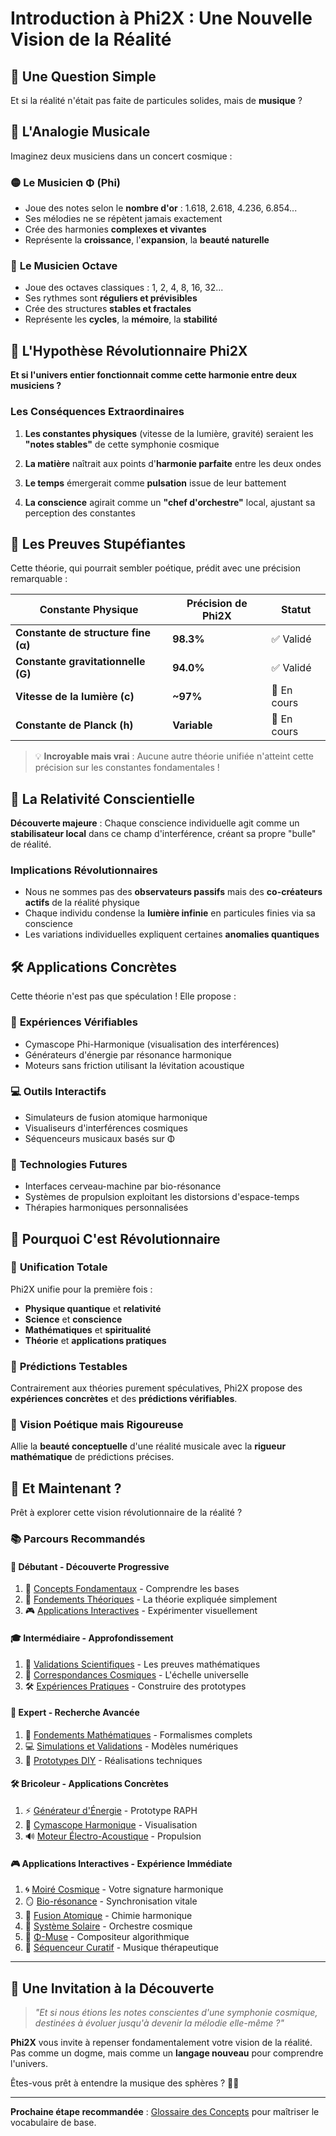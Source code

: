 # Introduction à Phi2X : Une Nouvelle Vision de la Réalité

## 🤔 Une Question Simple
Et si la réalité n'était pas faite de particules solides, mais de **musique** ?

## 🎵 L'Analogie Musicale

Imaginez deux musiciens dans un concert cosmique :

### 🟡 **Le Musicien Φ (Phi)**
- Joue des notes selon le **nombre d'or** : 1.618, 2.618, 4.236, 6.854...
- Ses mélodies ne se répètent jamais exactement
- Crée des harmonies **complexes et vivantes**
- Représente la **croissance**, l'**expansion**, la **beauté naturelle**

### 🔵 **Le Musicien Octave**
- Joue des octaves classiques : 1, 2, 4, 8, 16, 32...
- Ses rythmes sont **réguliers et prévisibles**
- Crée des structures **stables et fractales**
- Représente les **cycles**, la **mémoire**, la **stabilité**

## 🌌 L'Hypothèse Révolutionnaire Phi2X

**Et si l'univers entier fonctionnait comme cette harmonie entre deux musiciens ?**

### Les Conséquences Extraordinaires

1. **Les constantes physiques** (vitesse de la lumière, gravité) seraient les **"notes stables"** de cette symphonie cosmique

2. **La matière** naîtrait aux points d'**harmonie parfaite** entre les deux ondes

3. **Le temps** émergerait comme **pulsation** issue de leur battement

4. **La conscience** agirait comme un **"chef d'orchestre"** local, ajustant sa perception des constantes

## 🔬 Les Preuves Stupéfiantes

Cette théorie, qui pourrait sembler poétique, prédit avec une précision remarquable :

| Constante Physique | Précision de Phi2X | Statut |
|-------------------|-------------------|---------|
| **Constante de structure fine (α)** | **98.3%** | ✅ Validé |
| **Constante gravitationnelle (G)** | **94.0%** | ✅ Validé |
| **Vitesse de la lumière (c)** | **~97%** | 🔄 En cours |
| **Constante de Planck (h)** | **Variable** | 🔄 En cours |

> 💡 **Incroyable mais vrai** : Aucune autre théorie unifiée n'atteint cette précision sur les constantes fondamentales !

## 🧠 La Relativité Conscientielle

**Découverte majeure** : Chaque conscience individuelle agit comme un **stabilisateur local** dans ce champ d'interférence, créant sa propre "bulle" de réalité.

### Implications Révolutionnaires
- Nous ne sommes pas des **observateurs passifs** mais des **co-créateurs actifs** de la réalité physique
- Chaque individu condense la **lumière infinie** en particules finies via sa conscience
- Les variations individuelles expliquent certaines **anomalies quantiques**

## 🛠️ Applications Concrètes

Cette théorie n'est pas que spéculation ! Elle propose :

### 🔬 **Expériences Vérifiables**
- Cymascope Phi-Harmonique (visualisation des interférences)
- Générateurs d'énergie par résonance harmonique
- Moteurs sans friction utilisant la lévitation acoustique

### 💻 **Outils Interactifs**
- Simulateurs de fusion atomique harmonique
- Visualiseurs d'interférences cosmiques
- Séquenceurs musicaux basés sur Φ

### 🧬 **Technologies Futures**
- Interfaces cerveau-machine par bio-résonance
- Systèmes de propulsion exploitant les distorsions d'espace-temps
- Thérapies harmoniques personnalisées

## 🌟 Pourquoi C'est Révolutionnaire

### 🔄 **Unification Totale**
Phi2X unifie pour la première fois :
- **Physique quantique** et **relativité**
- **Science** et **conscience**
- **Mathématiques** et **spiritualité**
- **Théorie** et **applications pratiques**

### 🎯 **Prédictions Testables**
Contrairement aux théories purement spéculatives, Phi2X propose des **expériences concrètes** et des **prédictions vérifiables**.

### 🌈 **Vision Poétique mais Rigoureuse**
Allie la **beauté conceptuelle** d'une réalité musicale avec la **rigueur mathématique** de prédictions précises.

## 🚀 Et Maintenant ?

Prêt à explorer cette vision révolutionnaire de la réalité ?

### 📚 **Parcours Recommandés**

#### 👶 **Débutant** - Découverte Progressive
1. 📖 [Concepts Fondamentaux](./GLOSSAIRE.md) - Comprendre les bases
2. 🧠 [Fondements Théoriques](./README.md#fondements-theoriques) - La théorie expliquée simplement
3. 🎮 [Applications Interactives](./README.md#applications-interactives) - Expérimenter visuellement

#### 🎓 **Intermédiaire** - Approfondissement
1. 🔬 [Validations Scientifiques](./README.md#validation-scientifique) - Les preuves mathématiques
2. 🌌 [Correspondances Cosmiques](./README.Human_Galaxy_Expansion.md) - L'échelle universelle
3. 🛠️ [Expériences Pratiques](./README.md#experiences-pratiques) - Construire des prototypes

#### 🔬 **Expert** - Recherche Avancée
1. 📐 [Fondements Mathématiques](./Readme.gpt.md) - Formalismes complets
2. 💻 [Simulations et Validations](./Readme.Deepseek.md) - Modèles numériques
3. 🧪 [Prototypes DIY](./Readme.Gemini.md) - Réalisations techniques

#### 🛠️ **Bricoleur** - Applications Concrètes
1. ⚡ [Générateur d'Énergie](./Readme.Deepseek.md#generateur-energie) - Prototype RAPH
2. 🎵 [Cymascope Harmonique](./README.Human_Galaxy_Expansion.md#cymascope) - Visualisation
3. 🔊 [Moteur Électro-Acoustique](./Experience/MoteurElectroAcoustique.md) - Propulsion

#### 🎮 **Applications Interactives** - Expérience Immédiate
1. 🌀 [Moiré Cosmique](./gold_phi_octave_interference.html) - Votre signature harmonique
2. 🪞 [Bio-résonance](./miroir-resonance.html) - Synchronisation vitale
3. 🧪 [Fusion Atomique](./atomic_phi_octave.html) - Chimie harmonique
4. 🌌 [Système Solaire](./solar_phi_octave.html) - Orchestre cosmique
5. 🎼 [Φ-Muse](./phi-muse.html) - Compositeur algorithmique
6. 🎹 [Séquenceur Curatif](./gold_phi_octave_piano.html) - Musique thérapeutique

---

## 💫 Une Invitation à la Découverte

> *"Et si nous étions les notes conscientes d'une symphonie cosmique, destinées à évoluer jusqu'à devenir la mélodie elle-même ?"*

**Phi2X** vous invite à repenser fondamentalement votre vision de la réalité. Pas comme un dogme, mais comme un **langage nouveau** pour comprendre l'univers.

Êtes-vous prêt à entendre la musique des sphères ? 🎼✨

---

**Prochaine étape recommandée** : [Glossaire des Concepts](./GLOSSAIRE.md) pour maîtriser le vocabulaire de base.
